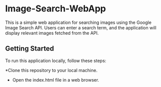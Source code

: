 # Image-Search-WebApp

This is a simple web application for searching images using the Google Image Search API. Users can enter a search term, and the application will display relevant images fetched from the API.

## Getting Started
To run this application locally, follow these steps:

*Clone this repository to your local machine.
* Open the index.html file in a web browser.
